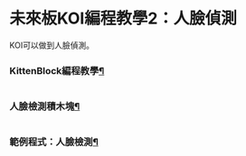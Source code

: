 # 未來板KOI編程教學2：人臉偵測

KOI可以做到人臉偵測。

### KittenBlock編程教學[¶](broken-reference)

<figure><img src="https://kittenbothk.readthedocs.io/en/latest/_images/kbbanner.png" alt=""><figcaption></figcaption></figure>

### 人臉檢測積木塊[¶](broken-reference)

<figure><img src="https://kittenbothk.readthedocs.io/en/latest/_images/koi_face.png" alt=""><figcaption></figcaption></figure>

### 範例程式：人臉檢測[¶](broken-reference)

<figure><img src="https://kittenbothk.readthedocs.io/en/latest/_images/koi_face_code.png" alt=""><figcaption></figcaption></figure>

